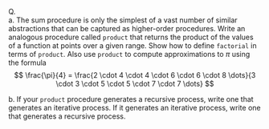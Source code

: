 Q. \
a. The sum procedure is only the simplest of a vast number of similar abstractions that can be captured as higher-order procedures. Write an analogous procedure called `product` that returns the product of the values of a function at points over a given range. Show how to define `factorial` in terms of `product`. Also use `product` to compute approximations to $\pi$ using the formula $$ \frac{\pi}{4} = \frac{2 \cdot 4 \cdot 4 \cdot 6 \cdot 6 \cdot 8 \dots}{3 \cdot 3 \cdot 5 \cdot 5 \cdot 7 \cdot 7 \dots} $$

b. If your `product` procedure generates a recursive process, write one that generates an iterative process. If it generates an iterative process, write one that generates a recursive process.
